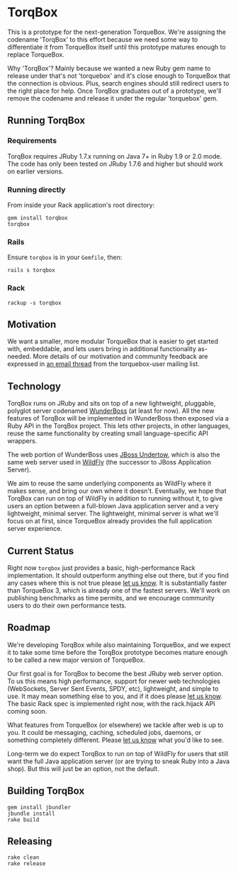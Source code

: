 # TorqBox

This is a prototype for the next-generation TorqueBox. We're assigning
the codename 'TorqBox' to this effort because we need some way to
differentiate it from TorqueBox itself until this prototype matures
enough to replace TorqueBox.

Why 'TorqBox'? Mainly because we wanted a new Ruby gem name to release
under that's not 'torquebox' and it's close enough to TorqueBox that
the connection is obvious. Plus, search engines should still redirect
users to the right place for help. Once TorqBox graduates out of a
prototype, we'll remove the codename and release it under the regular
'torquebox' gem.


## Running TorqBox

### Requirements

TorqBox requires JRuby 1.7.x running on Java 7+ in Ruby 1.9 or 2.0
mode. The code has only been tested on JRuby 1.7.6 and higher but
should work on earlier versions.

### Running directly

From inside your Rack application's root directory:

    gem install torqbox
    torqbox

### Rails

Ensure `torqbox` is in your `Gemfile`, then:

    rails s torqbox

### Rack

    rackup -s torqbox


## Motivation

We want a smaller, more modular TorqueBox that is easier to get
started with, embeddable, and lets users bring in additional
functionality as-needed. More details of our motivation and community
feedback are expressed in [an email thread][tb_future_thread] from the
torquebox-user mailing list.

## Technology

TorqBox runs on JRuby and sits on top of a new lightweight, pluggable,
polyglot server codenamed [WunderBoss][wunderboss] (at least for
now). All the new features of TorqBox will be implemented in
WunderBoss then exposed via a Ruby API in the TorqBox project. This
lets other projects, in other languages, reuse the same functionality
by creating small language-specific API wrappers.

The web portion of WunderBoss uses [JBoss Undertow][undertow], which
is also the same web server used in [WildFly][wildfly] (the successor
to JBoss Application Server).

We aim to reuse the same underlying components as WildFly where it
makes sense, and bring our own where it doesn't. Eventually, we hope
that TorqBox can run on top of WildFly in addition to running without
it, to give users an option between a full-blown Java application
server and a very lightweight, minimal server. The lightweight,
minimal server is what we'll focus on at first, since TorqueBox
already provides the full application server experience.


## Current Status

Right now `torqbox` just provides a basic, high-performance Rack
implementation. It should outperform anything else out there, but if
you find any cases where this is not true please [let us
know][community]. It is substantially faster than TorqueBox 3, which
is already one of the fastest servers. We'll work on publishing
benchmarks as time permits, and we encourage community users to do
their own performance tests.

## Roadmap

We're developing TorqBox while also maintaining TorqueBox, and we
expect it to take some time before the TorqBox prototype becomes
mature enough to be called a new major version of TorqueBox.

Our first goal is for TorqBox to become the best JRuby web server
option. To us this means high performance, support for newer web
technologies (WebSockets, Server Sent Events, SPDY, etc), lightweight,
and simple to use. It may mean something else to you, and if it does
please [let us know][community]. The basic Rack spec is implemented
right now, with the rack.hijack API coming soon.

What features from TorqueBox (or elsewhere) we tackle after web is up
to you. It could be messaging, caching, scheduled jobs, daemons, or
something completely different. Please [let us know][community] what
you'd like to see.

Long-term we do expect TorqBox to run on top of WildFly for users that
still want the full Java application server (or are trying to sneak
Ruby into a Java shop). But this will just be an option, not the
default.

## Building TorqBox

    gem install jbundler
    jbundle install
    rake build

## Releasing

    rake clean
    rake release


[tb_future_thread]: http://markmail.org/thread/4ffelg3qklycwhfo
[community]: http://torquebox.org/community/
[wunderboss]: https://github.com/projectodd/wunderboss
[undertow]: http://undertow.io/
[wildfly]: http://wildfly.org/
